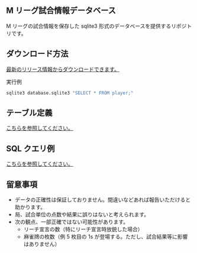 ## M リーグ試合情報データベース

M リーグの試合情報を保存した sqlite3 形式のデータベースを提供するリポジトリです。

## ダウンロード方法

[最新のリリース情報からダウンロードできます。](https://github.com/konoui/m-league-game-db/releases/latest)

実行例

```bash
sqlite3 database.sqlite3 "SELECT * FROM player;"
```

## テーブル定義

[こちらを参照してください。](./TABLE.md)

## SQL クエリ例

[こちらを参照してください。](./query-examples/README.md)

## 留意事項

- データの正確性は保証しておりません。間違いなどあれば報告いただけると助かります。
- 局、試合単位の点数や結果に誤りはないと考えられます。
- 次の観点、一部正確ではない可能性があります。
  - リーチ宣言の数（特にリーチ宣言時放銃した場合）
  - 麻雀牌の枚数（例 5 枚目の 1s が登場する。ただし、試合結果等に影響はありません）
